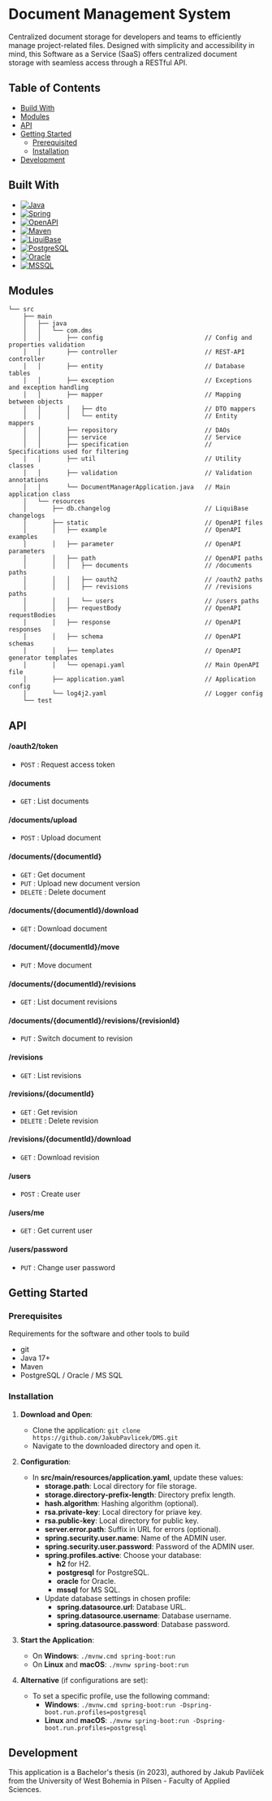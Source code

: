 # Document Management System

Centralized document storage for developers and teams to efficiently manage project-related files.
Designed with simplicity and accessibility in mind, this Software as a Service (SaaS) offers centralized document storage with seamless access through a RESTful API.

## Table of Contents

- [Build With](#built-with)
- [Modules](#modules)
- [API](#api)
- [Getting Started](#getting-started)
  - [Prerequisited](#prerequisites)
  - [Installation](#installation)
- [Development](#development)

## Built With

- [![Java](https://img.shields.io/badge/java-%23ED8B00.svg?style=for-the-badge&logo=openjdk&logoColor=white)](https://www.java.com/en/)
- [![Spring](https://img.shields.io/badge/spring-%236DB33F.svg?style=for-the-badge&logo=spring&logoColor=white)](https://spring.io)
- [![OpenAPI](https://img.shields.io/badge/OpenAPI%20Initiative-6BA539.svg?style=for-the-badge&logo=OpenAPI-Initiative&logoColor=white)](https://www.openapis.org)
- [![Maven](https://img.shields.io/badge/Apache%20Maven-C71A36.svg?style=for-the-badge&logo=Apache-Maven&logoColor=white)](https://maven.apache.org)
- [![LiquiBase](https://img.shields.io/badge/Liquibase-2962FF.svg?style=for-the-badge&logo=Liquibase&logoColor=white)](https://www.liquibase.org)
- [![PostgreSQL](https://img.shields.io/badge/PostgreSQL-4169E1.svg?style=for-the-badge&logo=PostgreSQL&logoColor=white)](https://www.postgresql.org)
- [![Oracle](https://img.shields.io/badge/Oracle-F80000.svg?style=for-the-badge&logo=Oracle&logoColor=white)](https://www.oracle.com/database/)
- [![MSSQL](https://img.shields.io/badge/Microsoft%20SQL%20Server-CC2927.svg?style=for-the-badge&logo=Microsoft-SQL-Server&logoColor=white)](https://www.microsoft.com/en-us/sql-server/sql-server-2022)

## Modules

```
└── src
    ├── main
    │   ├── java
    │   │   └── com.dms
    │   │       ├── config                            // Config and properties validation
    │   │       ├── controller                        // REST-API controller
    │   │       ├── entity                            // Database tables
    │   │       ├── exception                         // Exceptions and exception handling
    │   │       ├── mapper                            // Mapping between objects
    │   │       │   ├── dto                           // DTO mappers
    │   │       │   └── entity                        // Entity mappers
    │   │       ├── repository                        // DAOs
    │   │       ├── service                           // Service
    │   │       ├── specification                     // Specifications used for filtering
    │   │       ├── util                              // Utility classes
    │   │       ├── validation                        // Validation annotations
    │   │       └── DocumentManagerApplication.java   // Main application class
    │   └── resources
    │       ├── db.changelog                          // LiquiBase changelogs
    │       ├── static                                // OpenAPI files
    │       │   ├── example                           // OpenAPI examples
    │       │   ├── parameter                         // OpenAPI parameters
    │       │   ├── path                              // OpenAPI paths
    │       │   │   ├── documents                     // /documents paths
    │       │   │   ├── oauth2                        // /oauth2 paths
    │       │   │   ├── revisions                     // /revisions paths
    │       │   │   └── users                         // /users paths
    │       │   ├── requestBody                       // OpenAPI requestBodies
    │       │   ├── response                          // OpenAPI responses
    │       │   ├── schema                            // OpenAPI schemas
    │       │   ├── templates                         // OpenAPI generator templates
    │       │   └── openapi.yaml                      // Main OpenAPI file 
    │       ├── application.yaml                      // Application config
    │       └── log4j2.yaml                           // Logger config
    └── test
```

## API

#### /oauth2/token
- `POST` : Request access token

#### /documents
- `GET` : List documents

#### /documents/upload
- `POST` : Upload document

#### /documents/{documentId}
- `GET` : Get document
- `PUT` : Upload new document version
- `DELETE` : Delete document

#### /documents/{documentId}/download
- `GET` : Download document

#### /document/{documentId}/move
- `PUT` : Move document

#### /documents/{documentId}/revisions
- `GET` : List document revisions

#### /documents/{documentId}/revisions/{revisionId}
- `PUT` : Switch document to revision

#### /revisions 
- `GET` : List revisions

#### /revisions/{documentId}
- `GET` : Get revision
- `DELETE` : Delete revision

#### /revisions/{documentId}/download
- `GET` : Download revision

#### /users
- `POST` : Create user

#### /users/me
- `GET` : Get current user

#### /users/password
- `PUT` : Change user password

## Getting Started

### Prerequisites

Requirements for the software and other tools to build

- git
- Java 17+
- Maven
- PostgreSQL / Oracle / MS SQL

### Installation

1. **Download and Open**:
    - Clone the application: `git clone https://github.com/JakubPavlicek/DMS.git`
    - Navigate to the downloaded directory and open it.

2. **Configuration**:
    - In **src/main/resources/application.yaml**, update these values:
        - **storage.path**: Local directory for file storage.
        - **storage.directory-prefix-length**: Directory prefix length.
        - **hash.algorithm**: Hashing algorithm (optional).
        - **rsa.private-key**: Local directory for priave key.
        - **rsa.public-key**: Local directory for public key.
        - **server.error.path**: Suffix in URL for errors (optional).
        - **spring.security.user.name**: Name of the ADMIN user.
        - **spring.security.user.password**: Password of the ADMIN user.
        - **spring.profiles.active**: Choose your database:
            - **h2** for H2.
            - **postgresql** for PostgreSQL.
            - **oracle** for Oracle.
            - **mssql** for MS SQL.
        - Update database settings in chosen profile:
            - **spring.datasource.url**: Database URL.
            - **spring.datasource.username**: Database username.
            - **spring.datasource.password**: Database password.

3. **Start the Application**:
    - On **Windows**: `./mvnw.cmd spring-boot:run`
    - On **Linux** and **macOS**: `./mvnw spring-boot:run`

4. **Alternative** (if configurations are set):
    - To set a specific profile, use the following command:
        - **Windows**: `./mvnw.cmd spring-boot:run -Dspring-boot.run.profiles=postgresql`
        - **Linux** and **macOS**: `./mvnw spring-boot:run -Dspring-boot.run.profiles=postgresql`

## Development

This application is a Bachelor's thesis (in 2023), authored by Jakub Pavlíček from the University of West Bohemia in Pilsen - Faculty of Applied Sciences.